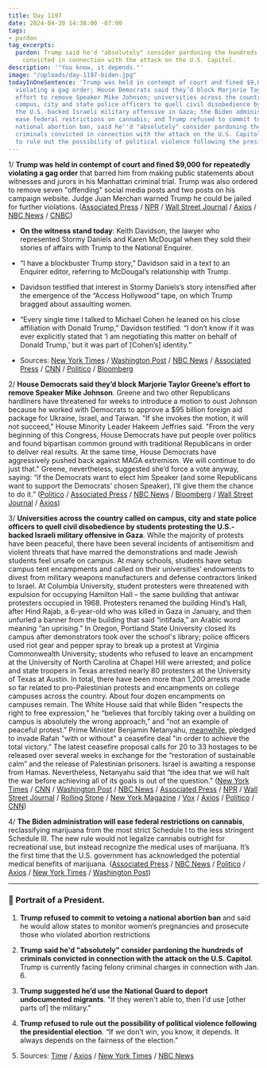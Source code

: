 ```yaml
---
title: Day 1197
date: 2024-04-30 14:38:00 -07:00
tags:
- pardon
tag_excerpts:
  pardon: Trump said he'd "absolutely" consider pardoning the hundreds of criminals
    convicted in connection with the attack on the U.S. Capitol.
description: '"You know, it depends."'
image: "/uploads/day-1197-biden.jpg"
todayInOneSentence: 'Trump was held in contempt of court and fined $9,000 for repeatedly
  violating a gag order; House Democrats said they’d block Marjorie Taylor Greene’s
  effort to remove Speaker Mike Johnson; universities across the country called on
  campus, city and state police officers to quell civil disobedience by students protesting
  the U.S.-backed Israeli military offensive in Gaza; the Biden administration will
  ease federal restrictions on cannabis; and Trump refused to commit to vetoing a
  national abortion ban, said he''d "absolutely" consider pardoning the hundreds of
  criminals convicted in connection with the attack on the U.S. Capitol, and refused
  to rule out the possibility of political violence following the presidential election. '
---
```


1/ **Trump was held in contempt of court and fined $9,000 for repeatedly violating a gag order** that barred him from making public statements about witnesses and jurors in his Manhattan criminal trial. Trump was also ordered to remove seven "offending" social media posts and two posts on his campaign website. Judge Juan Merchan warned Trump he could be jailed for further violations. ([Associated Press](https://apnews.com/article/trump-stormy-daniels-hush-money-election-2024-d2f9badee0b28a60d32bc98c0d4e783f) / [NPR](https://www.npr.org/2024/04/30/1244294199/trump-gag-order-hush-money-trial) / [Wall Street Journal](https://www.wsj.com/us-news/judge-finds-trump-violated-gag-order-in-hush-money-case-4d20848b?mod=hp_lead_pos1) / [Axios](https://www.axios.com/2024/04/30/trump-contempt-hearing-gag-order-new-york) / [NBC News](https://www.nbcnews.com/politics/donald-trump/judge-holds-trump-contempt-violating-gag-order-hush-money-trial-rcna149101) / [CNBC](https://www.cnbc.com/2024/04/30/trump-trial-hush-money-case-resumes-with-testimony-from-michael-cohen-banker.html))

* **On the witness stand today**: Keith Davidson, the lawyer who represented Stormy Daniels and Karen McDougal when they sold their stories of affairs with Trump to the National Enquirer.

* “I have a blockbuster Trump story,” Davidson said in a text to an Enquirer editor, referring to McDougal’s relationship with Trump.

* Davidson testified that interest in Stormy Daniels’s story intensified after the emergence of the “Access Hollywood” tape, on which Trump bragged about assaulting women.

* “Every single time I talked to Michael Cohen he leaned on his close affiliation with Donald Trump,” Davidson testified. “I don’t know if it was ever explicitly stated that ‘I am negotiating this matter on behalf of Donald Trump,’ but it was part of \[Cohen’s\] identity.”

* Sources: [New York Times](https://www.nytimes.com/live/2024/04/30/nyregion/trump-hush-money-trial) / [Washington Post](https://www.washingtonpost.com/politics/2024/04/30/trump-hush-money-trial-live-updates/) / [NBC News](https://www.nbcnews.com/politics/donald-trump/live-blog/trump-trial-hush-money-case-live-updates-rcna149906) / [Associated Press](https://apnews.com/live/trump-trial-hush-money-day-9) / [CNN](https://www.cnn.com/politics/live-news/trump-hush-money-trial-04-30-24/index.html) / [Politico](https://www.politico.com/live-updates/2024/04/30/trump-hush-money-criminal-trial) / [Bloomberg](https://www.bloomberg.com/news/articles/2024-04-30/trump-fined-9-000-for-violating-gag-order-in-hush-money-trial?sref=MIBMEEoj)

2/ **House Democrats said they’d block Marjorie Taylor Greene’s effort to remove Speaker Mike Johnson**. Greene and two other Republicans hardliners have threatened for weeks to introduce a motion to oust Johnson because he worked with Democrats to approve a $95 billion foreign aid package for Ukraine, Israel, and Taiwan. "If she invokes the motion, it will not succeed," House Minority Leader Hakeem Jeffries said. "From the very beginning of this Congress, House Democrats have put people over politics and found bipartisan common ground with traditional Republicans in order to deliver real results. At the same time, House Democrats have aggressively pushed back against MAGA extremism. We will continue to do just that." Greene, nevertheless, suggested she’d force a vote anyway, saying: “if the Democrats want to elect him Speaker (and some Republicans want to support the Democrats’ chosen Speaker), I’ll give them the chance to do it.” ([Politico](https://www.politico.com/live-updates/2024/04/30/congress/dems-will-block-effort-to-oust-johnson-00155117) / [Associated Press](https://apnews.com/article/speaker-mike-johnson-marjorie-taylor-greene-motion-to-vacate-552169f3e831ab8fb3baacfdf76c2d82) / [NBC News](https://www.nbcnews.com/politics/congress/house-democratic-leaders-say-help-speaker-mike-johnsons-job-rcna149986) / [Bloomberg](https://www.bloomberg.com/news/articles/2024-04-30/house-democrats-vow-to-save-speaker-johnson-from-hardliner-coup?sref=MIBMEEoj) / [Wall Street Journal](https://www.wsj.com/politics/house-democrats-say-they-would-rescue-speaker-mike-johnson-1d32350e?mod=hp_lead_pos4) / [Axios](https://www.axios.com/2024/04/30/hakeem-jeffries-mike-johnson-motion-to-vacate-mtg))

3/ **Universities across the country called on campus, city and state police officers to quell civil disobedience by students protesting the U.S.-backed Israeli military offensive in Gaza**. While the majority of protests have been peaceful, there have been several incidents of antisemitism and violent threats that have marred the demonstrations and made Jewish students feel unsafe on campus. At many schools, students have setup campus tent encampments and called on their universities’ endowments to divest from military weapons manufacturers and defense contractors linked to Israel. At Columbia University, student protesters were threatened with expulsion for occupying Hamilton Hall – the same building that antiwar protesters occupied in 1968. Protesters renamed the building Hind’s Hall, after Hind Rajab, a 6-year-old who was killed in Gaza in January, and then unfurled a banner from the building that said “intifada,” an Arabic word meaning “an uprising.” In Oregon, Portland State University closed its campus after demonstrators took over the school's library; police officers used riot gear and pepper spray to break up a protest at Virginia Commonwealth University; students who refused to leave an encampment at the University of North Carolina at Chapel Hill were arrested; and police and state troopers in Texas arrested nearly 80 protesters at the University of Texas at Austin. In total, there have been more than 1,200 arrests made so far related to pro-Palestinian protests and encampments on college campuses across the country. About four dozen encampments on campuses remain. The White House said that while Biden "respects the right to free expression,” he “believes that forcibly taking over a building on campus is absolutely the wrong approach,” and “not an example of peaceful protest.” Prime Minister Benjamin Netanyahu, [meanwhile](https://www.nytimes.com/live/2024/04/30/world/israel-gaza-war-hamas/netanyahu-rafah-cease-fire), pledged to invade Rafah "with or without" a ceasefire deal "in order to achieve the total victory.” The latest ceasefire proposal calls for 20 to 33 hostages to be released over several weeks in exchange for the “restoration of sustainable calm” and the release of Palestinian prisoners. Israel is awaiting a response from Hamas. Nevertheless, Netanyahu said that “the idea that we will halt the war before achieving all of its goals is out of the question.” ([New York Times](https://www.nytimes.com/live/2024/04/30/nyregion/columbia-protests-college) / [CNN](https://www.cnn.com/business/live-news/university-protests-palestine-04-30-24/index.html) / [Washington Post](https://www.washingtonpost.com/education/2024/04/30/columbia-university-protests-palestine-news/) / [NBC News](https://www.nbcnews.com/news/us-news/live-blog/campus-protests-live-updates-students-occupy-columbia-university-rcna149926) / [Associated Press](https://apnews.com/article/israel-palestinian-campus-student-protests-war-8b0d3a0cedb17f5e892c6ca43bbdf628) / [NPR](https://www.npr.org/2024/04/30/1248012619/columbia-university-gaza-protests) / [Wall Street Journal](https://www.wsj.com/us-news/columbia-student-protesters-take-over-campus-building-525a8a78?mod=hp_lead_pos7) / [Rolling Stone](https://www.rollingstone.com/politics/politics-features/gaza-protests-colleges-violent-cops-1235012276/) / [New York Magazine](https://nymag.com/intelligencer/article/columbia-orders-protesters-to-disperse-as-negotiations-stall.html) / [Vox](https://www.vox.com/2024/4/24/24138333/columbia-student-protests-gaza-nyu-divest-faculty) / [Axios](https://www.axios.com/2024/04/30/columbia-protestors-expulsion-occupied-building) / [Politico](https://www.politico.com/news/2024/04/30/pro-palestinian-columbia-student-protesters-occupy-academic-building-00155078) / [CNN](https://www.cnn.com/2024/04/29/middleeast/hamas-israel-ceasefire-proposal-cairo-talks-intl/index.html))

4/ **The Biden administration will ease federal restrictions on cannabis**, reclassifying marijuana from the most strict Schedule I to the less stringent Schedule III. The new rule would not legalize cannabis outright for recreational use, but instead recognize the medical uses of marijuana. It’s the first time that the U.S. government has acknowledged the potential medical benefits of marijuana. ([Associated Press](https://apnews.com/article/marijuana-biden-dea-criminal-justice-pot-f833a8dae6ceb31a8658a5d65832a3b8) / [NBC News](https://www.nbcnews.com/politics/joe-biden/biden-administration-plans-reclassify-marijuana-easing-restrictions-na-rcna149424) / [Politico](https://www.politico.com/news/2024/04/30/biden-weed-restriction-policies-00133123) / [Axios](https://www.axios.com/2024/04/30/marijuana-restrictions-regulations-dea) / [New York Times](https://www.nytimes.com/2024/04/30/us/politics/justice-department-reclassify-marijuana.html) / [Washington Post](https://www.washingtonpost.com/health/2024/04/30/marijuana-restrictions-loosen/))

---

### 👑 Portrait of a President.

1. **Trump refused to commit to vetoing a national abortion ban** and said he would allow states to monitor women’s pregnancies and prosecute those who violated abortion restrictions

2. **Trump said he'd "absolutely" consider pardoning the hundreds of criminals convicted in connection with the attack on the U.S. Capitol**. Trump is currently facing felony criminal charges in connection with Jan. 6.

3. **Trump suggested he’d use the National Guard to deport undocumented migrants**. "If they weren't able to, then I'd use \[other parts of\] the military."

4. **Trump refused to rule out the possibility of political violence following the presidential election**. “If we don’t win, you know, it depends. It always depends on the fairness of the election.”

5. Sources: [Time](https://time.com/6972021/donald-trump-2024-election-interview/) / [Axios](https://www.axios.com/2024/04/30/donald-trump-time-magazine-interview-news) / [New York Times](https://www.nytimes.com/live/2024/04/30/us/biden-trump-election-updates) / [NBC News](https://www.nbcnews.com/politics/donald-trump/trump-pardon-jan-6-capitol-rioters-rcna149900)